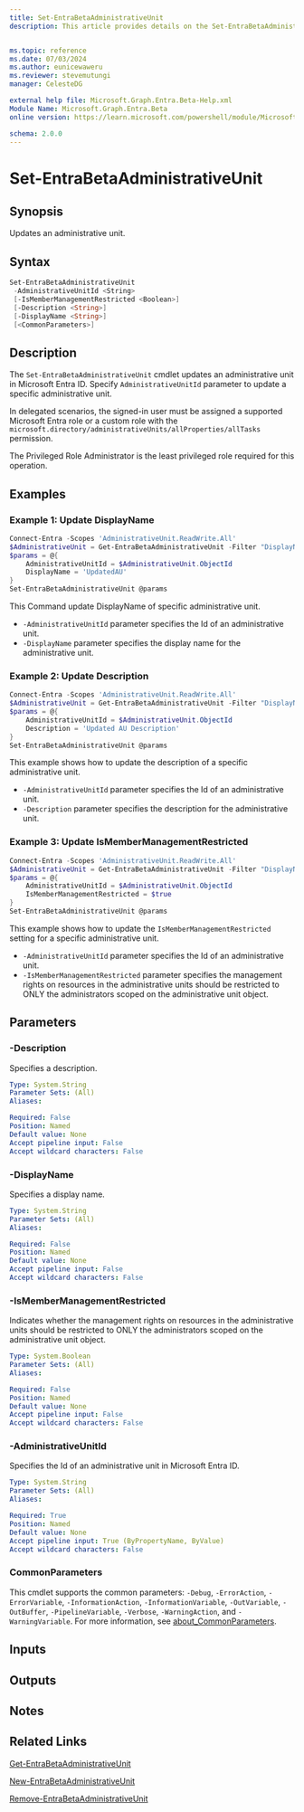 ```yaml
---
title: Set-EntraBetaAdministrativeUnit
description: This article provides details on the Set-EntraBetaAdministrativeUnit command.


ms.topic: reference
ms.date: 07/03/2024
ms.author: eunicewaweru
ms.reviewer: stevemutungi
manager: CelesteDG

external help file: Microsoft.Graph.Entra.Beta-Help.xml
Module Name: Microsoft.Graph.Entra.Beta
online version: https://learn.microsoft.com/powershell/module/Microsoft.Graph.Entra.Beta/Set-EntraBetaAdministrativeUnit

schema: 2.0.0
---
```


# Set-EntraBetaAdministrativeUnit

## Synopsis

Updates an administrative unit.

## Syntax

```powershell
Set-EntraBetaAdministrativeUnit 
 -AdministrativeUnitId <String> 
 [-IsMemberManagementRestricted <Boolean>] 
 [-Description <String>] 
 [-DisplayName <String>] 
 [<CommonParameters>]
```

## Description

The `Set-EntraBetaAdministrativeUnit` cmdlet updates an administrative unit in Microsoft Entra ID. Specify `AdministrativeUnitId` parameter to update a specific administrative unit.

In delegated scenarios, the signed-in user must be assigned a supported Microsoft Entra role or a custom role with the `microsoft.directory/administrativeUnits/allProperties/allTasks` permission. 

The Privileged Role Administrator is the least privileged role required for this operation.

## Examples

### Example 1: Update DisplayName

```powershell
Connect-Entra -Scopes 'AdministrativeUnit.ReadWrite.All'
$AdministrativeUnit = Get-EntraBetaAdministrativeUnit -Filter "DisplayName eq '<administrative-unit-display-name>'"
$params = @{
    AdministrativeUnitId = $AdministrativeUnit.ObjectId
    DisplayName = 'UpdatedAU'
}
Set-EntraBetaAdministrativeUnit @params
```

This Command update DisplayName of specific administrative unit.

- `-AdministrativeUnitId` parameter specifies the Id of an administrative unit.
- `-DisplayName` parameter specifies the display name for the administrative unit.

### Example 2: Update Description

```powershell
Connect-Entra -Scopes 'AdministrativeUnit.ReadWrite.All'
$AdministrativeUnit = Get-EntraBetaAdministrativeUnit -Filter "DisplayName eq '<administrative-unit-display-name>'"
$params = @{
    AdministrativeUnitId = $AdministrativeUnit.ObjectId
    Description = 'Updated AU Description'
}
Set-EntraBetaAdministrativeUnit @params
```

This example shows how to update the description of a specific administrative unit.

- `-AdministrativeUnitId` parameter specifies the Id of an administrative unit.
- `-Description` parameter specifies the description for the administrative unit.

### Example 3: Update IsMemberManagementRestricted

```powershell
Connect-Entra -Scopes 'AdministrativeUnit.ReadWrite.All'
$AdministrativeUnit = Get-EntraBetaAdministrativeUnit -Filter "DisplayName eq '<administrative-unit-display-name>'"
$params = @{
    AdministrativeUnitId = $AdministrativeUnit.ObjectId
    IsMemberManagementRestricted = $true
}
Set-EntraBetaAdministrativeUnit @params
```

This example shows how to update the `IsMemberManagementRestricted` setting for a specific administrative unit.

- `-AdministrativeUnitId` parameter specifies the Id of an administrative unit.
- `-IsMemberManagementRestricted` parameter specifies the management rights on resources in the administrative units should be restricted to ONLY the administrators scoped on the administrative unit object.

## Parameters

### -Description

Specifies a description.

```yaml
Type: System.String
Parameter Sets: (All)
Aliases:

Required: False
Position: Named
Default value: None
Accept pipeline input: False
Accept wildcard characters: False
```

### -DisplayName

Specifies a display name.

```yaml
Type: System.String
Parameter Sets: (All)
Aliases:

Required: False
Position: Named
Default value: None
Accept pipeline input: False
Accept wildcard characters: False
```

### -IsMemberManagementRestricted

Indicates whether the management rights on resources in the administrative units should be restricted to ONLY the administrators scoped on the administrative unit object.

```yaml
Type: System.Boolean
Parameter Sets: (All)
Aliases:

Required: False
Position: Named
Default value: None
Accept pipeline input: False
Accept wildcard characters: False
```

### -AdministrativeUnitId

Specifies the Id of an administrative unit in Microsoft Entra ID.

```yaml
Type: System.String
Parameter Sets: (All)
Aliases:

Required: True
Position: Named
Default value: None
Accept pipeline input: True (ByPropertyName, ByValue)
Accept wildcard characters: False
```

### CommonParameters

This cmdlet supports the common parameters: `-Debug`, `-ErrorAction`, `-ErrorVariable`, `-InformationAction`, `-InformationVariable`, `-OutVariable`, `-OutBuffer`, `-PipelineVariable`, `-Verbose`, `-WarningAction`, and `-WarningVariable`. For more information, see [about_CommonParameters](https://go.microsoft.com/fwlink/?LinkID=113216).

## Inputs

## Outputs

## Notes

## Related Links

[Get-EntraBetaAdministrativeUnit](Get-EntraBetaAdministrativeUnit.Md)

[New-EntraBetaAdministrativeUnit](New-EntraBetaAdministrativeUnit.Md)

[Remove-EntraBetaAdministrativeUnit](Remove-EntraBetaAdministrativeUnit.Md)
